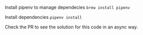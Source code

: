 Install pipenv to manage dependecies
``` brew install pipenv ```

Install dependencies
``` pipenv install ```



Check the PR to see the solution for this code in an async way.
